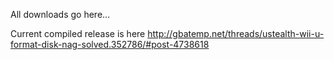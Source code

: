 All downloads go here...

Current compiled release is here
http://gbatemp.net/threads/ustealth-wii-u-format-disk-nag-solved.352786/#post-4738618